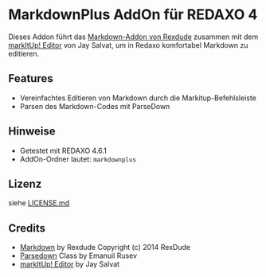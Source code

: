 MarkdownPlus AddOn für REDAXO 4
===========================

Dieses Addon führt das [Markdown-Addon von Rexdude](https://github.com/RexDude/markdown) zusammen mit dem [markItUp! Editor](http://markitup.jaysalvat.com/home/) von Jay Salvat, um in Redaxo komfortabel Markdown zu editieren.

Features
--------

* Vereinfachtes Editieren von Markdown durch die Markitup-Befehlsleiste
* Parsen des Markdown-Codes mit ParseDown

Hinweise
--------

* Getestet mit REDAXO 4.6.1
* AddOn-Ordner lautet: `markdownplus`

Lizenz
------

siehe [LICENSE.md](LICENSE.md)

Credits
-------

* [Markdown](https://github.com/RexDude/markdown) by Rexdude Copyright (c) 2014 RexDude
* [Parsedown](http://parsedown.org/) Class by Emanuil Rusev
* [markItUp! Editor](http://markitup.jaysalvat.com/home/) by Jay Salvat